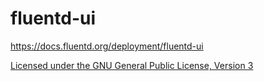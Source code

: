 # fluentd-ui

https://docs.fluentd.org/deployment/fluentd-ui

[Licensed under the GNU General Public License, Version 3](http://www.gnu.org/licenses/gpl-3.0.html)
